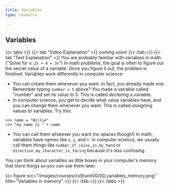 ```yaml
---
title: Variables
type: resource

---
```


## Variables

{{< tabs >}}
{{< tab "Video Explanation" >}}
coming soon!
{{< /tab >}}
{{< tab "Text Explanation" >}}
You are probably familiar with variables in math. ("Solve for x: `2x + 4 = 3x`") In math problems, the goal
is often to figure out the secret value of a variable. Once you figure it out, the problem is finished.
Variables work differently in computer science:

- You can create them whenever you want. In fact, you already made one. Remember typing `number = 5` above?
You made a variable called "number" and set its value to 5. This is called *declaring* a variable.
- In computer science, you get to decide what value variables have, and you can change them whenever you want.
This is called *assigning* values to variables.
Try this:

```shell
>>> name = "Willie"
>>> "my name is " + name
```

- You can call them whatever you want (no spaces though!) In math, variables have names like `x`, `y`, and `t`.
In computer science, we usually call them things like `number_of_coins_in_my_hand` or `direction_my_character_is_facing`
because it's less confusing.

You can think about variables as little boxes in your computer's memory that store things so you can use
them later.

{{< figure src="/images/courses/cs9/unit00/00_variables_memory.png" title="Variables in memory" >}}
{{< /tab >}}
{{< /tabs >}}
